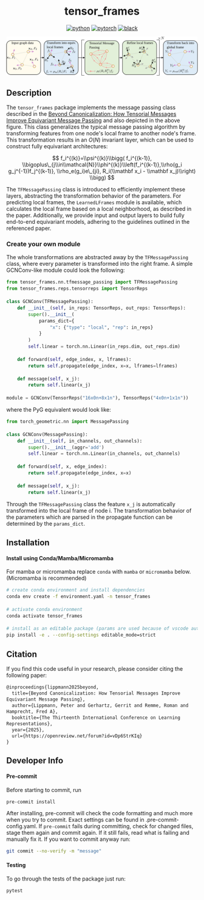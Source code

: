<div align="center">

# tensor_frames

[![python](https://img.shields.io/badge/-Python_3.11-blue?logo=python&logoColor=white)](https://github.com/pre-commit/pre-commit)
[![pytorch](https://img.shields.io/badge/PyTorch_2.*-ee4c2c?logo=pytorch&logoColor=white)](https://pytorch.org/get-started/locally/)
[![black](https://img.shields.io/badge/Code%20Style-Black-black.svg?labelColor=gray)](https://black.readthedocs.io/en/stable/)

</div>

<div align="center">

![image](method.svg)

</div>

## Description

The `tensor_frames` package implements the message passing class described in the [Beyond Canonicalization: How Tensorial Messages Improve Equivariant Message Passing](https://openreview.net/forum?id=vDp6StrKIq) and also depicted in the above figure. This class generalizes the typical message passing algorithm by transforming features from one node's local frame to another node's frame. This transformation results in an $O(N)$ invariant layer, which can be used to construct fully equivariant architectures:

$$
f_i^{(k)}=\\psi^{(k)}\\bigg( f_i^{(k-1)}, \\bigoplus\_{j\\in\\mathcal{N}}\\phi^{(k)}\\left(f_i^{(k-1)},\\rho(g_i g_j^{-1})f_j^{(k-1)}, \\rho_e(g_i)e\_{ji}, R_i(\\mathbf x_i - \\mathbf x_j)\\right) \\bigg)
$$

The `TFMessagePassing` class is introduced to efficiently implement these layers, abstracting the transformation behavior of the parameters. For predicting local frames, the `LearnedLFrames` module is available, which calculates the local frame based on a local neighborhood, as described in the paper. Additionally, we provide input and output layers to build fully end-to-end equivariant models, adhering to the guidelines outlined in the referenced paper.

### Create your own module

The whole transformations are abstracted away by the `TFMessagePassing` class, where every parameter is transformed into the right frame. A simple GCNConv-like module could look the following:

```python
from tensor_frames.nn.tfmessage_passing import TFMessagePassing
from tensor_frames.reps.tensorreps import TensorReps

class GCNConv(TFMessagePassing):
    def __init__(self, in_reps: TensorReps, out_reps: TensorReps):
        super().__init__(
            params_dict={
                "x": {"type": "local", "rep": in_reps}
            }
        )
        self.linear = torch.nn.Linear(in_reps.dim, out_reps.dim)

    def forward(self, edge_index, x, lframes):
        return self.propagate(edge_index, x=x, lframes=lframes)

    def message(self, x_j):
        return self.linear(x_j)

module = GCNConv(TensorReps("16x0n+8x1n"), TensorReps("4x0n+1x1n"))
```

where the PyG equivalent would look like:

```python
from torch_geometric.nn import MessagePassing

class GCNConv(MessagePassing):
    def __init__(self, in_channels, out_channels):
        super().__init__(aggr='add')
        self.linear = torch.nn.Linear(in_channels, out_channels)

    def forward(self, x, edge_index):
        return self.propagate(edge_index, x=x)

    def message(self, x_j):
        return self.linear(x_j)

```

Through the `TFMessagePassing` class the feature `x_j` is automatically transformed into the local frame of node i. The transformation behavior of the parameters which are parsed in the propagate function can be determined by the `params_dict`.

## Installation

#### Install using Conda/Mamba/Micromamba

For mamba or micromamba replace `conda` with `mamba` or `micromamba` below. (Micromamba is recommended)

```bash
# create conda environment and install dependencies
conda env create -f environment.yaml -n tensor_frames

# activate conda environment
conda activate tensor_frames

# install as an editable package (params are used because of vscode autofill)
pip install -e . --config-settings editable_mode=strict
```

## Citation

If you find this code useful in your research, please consider citing the following paper:

```
@inproceedings{lippmann2025beyond,
  title={Beyond Canonicalization: How Tensorial Messages Improve Equivariant Message Passing},
  author={Lippmann, Peter and Gerhartz, Gerrit and Remme, Roman and Hamprecht, Fred A},
  booktitle={The Thirteenth International Conference on Learning Representations},
  year={2025},
  url={https://openreview.net/forum?id=vDp6StrKIq}
}
```

## Developer Info

#### Pre-commit

Before starting to commit, run

```bash
pre-commit install
```

After installing, pre-commit will check the code formatting and much more when you try to commit.
Exact settings can be found in .pre-commit-config.yaml.
If `pre-commit` fails during committing, check for changed files, stage them again and commit again.
If it still fails, read what is failing and manually fix it. If you want to commit anyway run:

```bash
git commit --no-verify -m "message"
```

#### Testing

To go through the tests of the package just run:

```bash
pytest
```

